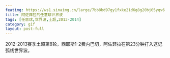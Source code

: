 ```yaml
---
featimg: https://ws1.sinaimg.cn/large/7bb8bd97gy1fxke21d6g8g20bj05yqv6.gif
title: 阿佐菲拉的任意球世界波
tags: [任意球,世界波,土超,2013-2014]
category: gif
layout: post-full
---
```


2012-2013赛季土超第8轮，西耶斯1-2费内巴切，阿佐菲拉在第23分钟打入这记弧线世界波。